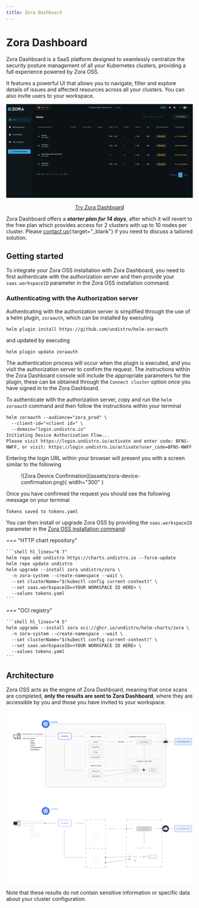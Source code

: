 ```yaml
---
title: Zora Dashboard
---
```

# Zora Dashboard

Zora Dashboard is a SaaS platform designed to seamlessly centralize the security posture management of all your
Kubernetes clusters, providing a full experience powered by Zora OSS.

It features a powerful UI that allows you to navigate, filter and explore details of issues and affected resources
across all your clusters. You can also invite users to your workspace.

![Zora Dashboard Screenshot](assets/zora-dashboard-screenshot.png)

<div align="center">
   <a href="https://zora-dashboard.undistro.io/" class="md-button">Try Zora Dashboard</a>
</div>

Zora Dashboard offers a ***starter plan for 14 days***, after which it will revert to the free plan which provides access for 2 clusters with up to 10 nodes per cluster.
Please [contact us](https://undistro.io/contact){:target="_blank"} if you need to discuss a tailored solution.

## Getting started

To integrate your Zora OSS installation with Zora Dashboard, you need to first authenticate with the authorization server and then provide your `saas.workspaceID` parameter in the Zora OSS installation command.

### Authenticating with the Authorization server
Authenticating with the authorization server is simplified through the use of a helm plugin, `zoraauth`, which can be installed by executing

```console
helm plugin install https://github.com/undistro/helm-zoraauth
```
and updated by executing
```console
helm plugin update zoraauth
```
The authentication process will occur when the plugin is executed, and you visit the authorization server to confirm the request.  The instructions within the Zora Dashboard console will include the appropriate parameters for the plugin, these can be obtained through the `Connect cluster` option once you have signed in to the Zora Dashboard.

To authenticate with the authorization server, copy and run the `helm zoraauth` command and then follow the instructions within your terminal
```console
helm zoraauth --audience="zora_prod" \
  --client-id="<client id>" \
  --domain="login.undistro.io"
Initiating Device Authorization Flow...
Please visit https://login.undistro.io/activate and enter code: BFNS-NWFF, or visit: https://login.undistro.io/activate?user_code=BFNS-NWFF
```
Entering the login URL within your browser will present you with a screen similar to the following

<figure markdown="span">
  ![Zora Device Confirmation](assets/zora-device-confirmation.png){ width="300" }
</figure>

Once you have confirmed the request you should see the following message on your terminal

```console
Tokens saved to tokens.yaml
```

You can then install or upgrade Zora OSS by providing the `saas.workspaceID` parameter in the [Zora OSS installation command](getting-started/installation.md):

=== "HTTP chart repository"
    
    ```shell hl_lines="6 7"
    helm repo add undistro https://charts.undistro.io --force-update
    helm repo update undistro
    helm upgrade --install zora undistro/zora \
      -n zora-system --create-namespace --wait \
      --set clusterName="$(kubectl config current-context)" \
      --set saas.workspaceID=<YOUR WORKSPACE ID HERE> \
      --values tokens.yaml
    ```

=== "OCI registry"

    ```shell hl_lines="4 5"
    helm upgrade --install zora oci://ghcr.io/undistro/helm-charts/zora \
      -n zora-system --create-namespace --wait \
      --set clusterName="$(kubectl config current-context)" \
      --set saas.workspaceID=<YOUR WORKSPACE ID HERE> \
      --values tokens.yaml
    ```


## Architecture

Zora OSS acts as the engine of Zora Dashboard, meaning that once scans are completed,
**only the results are sent to Zora Dashboard**, where they are accessible by you
and those you have invited to your workspace.

![Zora Architecture Diagram](assets/dashboard-arch-light.png#only-light)
![Zora Architecture Diagram](assets/dashboard-arch-dark.png#only-dark)

Note that these results do not contain sensitive information or specific data about your cluster configuration.

